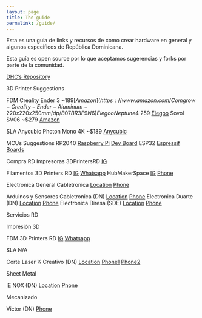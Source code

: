 ```yaml
---
layout: page
title: The guide
permalink: /guide/
---
```


Esta es una guia de links y recursos de como crear hardware en general y algunos especificos de República Dominicana.

Esta guía es open source por lo que aceptamos sugerencias y forks por parte de la comunidad.

[DHC’s Repository](https://www.dominicanhardware.com/)

3D Printer Suggestions

FDM
Creality Ender 3 ~$189 [Amazon](https://www.amazon.com/Comgrow-Creality-Ender-Aluminum-220x220x250mm/dp/B07BR3F9N6)
Elegoo Neptune 4 ~$259 [Elegoo](https://www.elegoo.com/products/elegoo-neptune-4-fdm-3d-printer)
Sovol SV06 ~$279 [Amazon](https://www.amazon.com/Sovol-Planetary-Extruder-25-Point-8-66x8-66x9-84/dp/B0BJV3WB2J)


SLA
Anycubic Photon Mono 4K ~$189 [Anycubic](https://www.anycubic.com/collections/resin-3d-printer/products/photon-mono-4k)


MCUs Suggestions
RP2040 [Raspberry Pi](https://www.raspberrypi.com/products/rp2040/) [Dev Board](https://www.raspberrypi.com/products/raspberry-pi-pico/)
ESP32 [Espressif](https://www.espressif.com/en/products/socs/esp32) [Boards](https://www.espressif.com/en/products/devkits)

Compra RD
Impresoras
3DPrintersRD [IG](https://www.instagram.com/3dprintersrd/?hl=en)


Filamentos
3D Printers RD [IG](https://www.instagram.com/3dprintersrd/?hl=en) [Whatsapp](https://api.whatsapp.com/send?phone=8294198779)
HubMakerSpace [IG](https://www.instagram.com/hubmakerspace/?hl=en) [Phone](tel:+8095652666)

Electronica General
Cabletronica [Location](https://href.li/?https://goo.gl/maps/r22GafA8BMS2) [Phone](tel:+8096883350)

Arduinos y Sensores
Cabletronica (DN) [Location](https://href.li/?https://goo.gl/maps/r22GafA8BMS2) [Phone](tel:+8096883350)
Electronica Duarte (DN) [Location](https://href.li/?https://goo.gl/maps/ft6dJaGi6J62) [Phone](tel:+8096893912)
Electronica Diresa (SDE) [Location](https://href.li/?https://goo.gl/maps/Cgjb9Y5B3io) [Phone](tel:+8095956448)



Servicios RD

Impresión 3D

FDM
3D Printers RD [IG](https://www.instagram.com/3dprintersrd/?hl=en) [Whatsapp](https://api.whatsapp.com/send?phone=8294198779)

SLA
N/A

Corte Laser
¼ Creativo (DN) [Location](https://href.li/?https://goo.gl/maps/Fc7hPHN5mb6G2v927) [Phone1](tel:+8095404749) [Phone2](tel:+8097290626)

Sheet Metal

IE NOX (DN) [Location](https://href.li/?https://goo.gl/maps/aUFaEkjJMRxgDUpa6) [Phone](tel:+8295382020)

Mecanizado

Victor (DN) [Phone](tel:+8298926552)